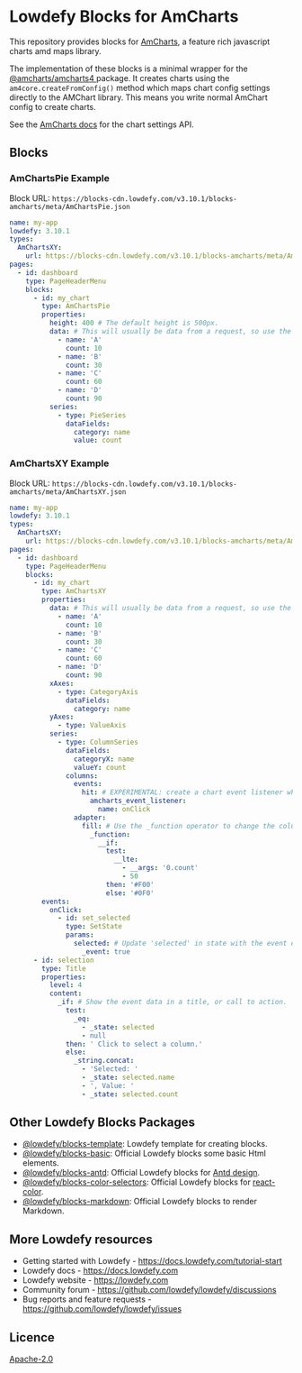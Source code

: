 # Lowdefy Blocks for AmCharts

This repository provides blocks for [AmCharts](https://www.amcharts.com/), a feature rich javascript charts amd maps library.

The implementation of these blocks is a minimal wrapper for the [@amcharts/amcharts4
](https://www.npmjs.com/package/@amcharts/amcharts4) package. It creates charts using the `am4core.createFromConfig()` method which maps chart config settings directly to the AMChart library. This means you write normal AmChart config to create charts.

See the [AmCharts docs](https://www.amcharts.com/docs/v4/) for the chart settings API.

## Blocks

### AmChartsPie Example

Block URL: `https://blocks-cdn.lowdefy.com/v3.10.1/blocks-amcharts/meta/AmChartsPie.json`

```yaml
name: my-app
lowdefy: 3.10.1
types:
  AmChartsXY:
    url: https://blocks-cdn.lowdefy.com/v3.10.1/blocks-amcharts/meta/AmChartsPie.json
pages:
  - id: dashboard
    type: PageHeaderMenu
    blocks:
      - id: my_chart
        type: AmChartsPie
        properties:
          height: 400 # The default height is 500px.
          data: # This will usually be data from a request, so use the  _request operator.
            - name: 'A'
              count: 10
            - name: 'B'
              count: 30
            - name: 'C'
              count: 60
            - name: 'D'
              count: 90
          series:
            - type: PieSeries
              dataFields:
                category: name
                value: count
```

### AmChartsXY Example

Block URL: `https://blocks-cdn.lowdefy.com/v3.10.1/blocks-amcharts/meta/AmChartsXY.json`

```yaml
name: my-app
lowdefy: 3.10.1
types:
  AmChartsXY:
    url: https://blocks-cdn.lowdefy.com/v3.10.1/blocks-amcharts/meta/AmChartsXY.json
pages:
  - id: dashboard
    type: PageHeaderMenu
    blocks:
      - id: my_chart
        type: AmChartsXY
        properties:
          data: # This will usually be data from a request, so use the _request operator.
            - name: 'A'
              count: 10
            - name: 'B'
              count: 30
            - name: 'C'
              count: 60
            - name: 'D'
              count: 90
          xAxes:
            - type: CategoryAxis
              dataFields:
                category: name
          yAxes:
            - type: ValueAxis
          series:
            - type: ColumnSeries
              dataFields:
                categoryX: name
                valueY: count
              columns:
                events:
                  hit: # EXPERIMENTAL: create a chart event listener which will trigger the onClick Lowdefy event when the chart column is clicked.
                    amcharts_event_listener:
                      name: onClick
                adapter:
                  fill: # Use the _function operator to change the column color based on the value.
                    _function:
                      __if:
                        test:
                          __lte:
                            - __args: '0.count'
                            - 50
                        then: '#F00'
                        else: '#0F0'
        events:
          onClick:
            - id: set_selected
              type: SetState
              params:
                selected: # Update 'selected' in state with the event data.
                  _event: true
      - id: selection
        type: Title
        properties:
          level: 4
          content:
            _if: # Show the event data in a title, or call to action.
              test:
                _eq:
                  - _state: selected
                  - null
              then: ' Click to select a column.'
              else:
                _string.concat:
                  - 'Selected: '
                  - _state: selected.name
                  - ', Value: '
                  - _state: selected.count
```

## Other Lowdefy Blocks Packages

- [@lowdefy/blocks-template](https://github.com/lowdefy/blocks-template): Lowdefy template for creating blocks.
- [@lowdefy/blocks-basic](https://github.com/lowdefy/lowdefy/tree/main/packages/blocks/blocksBasic): Official Lowdefy blocks some basic Html elements.
- [@lowdefy/blocks-antd](https://github.com/lowdefy/lowdefy/tree/main/packages/blocks/blocksAntd): Official Lowdefy blocks for [Antd design](https://ant.design/).
- [@lowdefy/blocks-color-selectors](https://github.com/lowdefy/lowdefy/tree/main/packages/blocks/blocksColorSelectorsd): Official Lowdefy blocks for [react-color](https://casesandberg.github.io/react-color/).
- [@lowdefy/blocks-markdown](https://github.com/lowdefy/lowdefy/tree/main/packages/blocks/blocksMarkdown): Official Lowdefy blocks to render Markdown.

## More Lowdefy resources

- Getting started with Lowdefy - https://docs.lowdefy.com/tutorial-start
- Lowdefy docs - https://docs.lowdefy.com
- Lowdefy website - https://lowdefy.com
- Community forum - https://github.com/lowdefy/lowdefy/discussions
- Bug reports and feature requests - https://github.com/lowdefy/lowdefy/issues

## Licence

[Apache-2.0](https://github.com/lowdefy/blocks-amcharts/blob/main/LICENSE)
